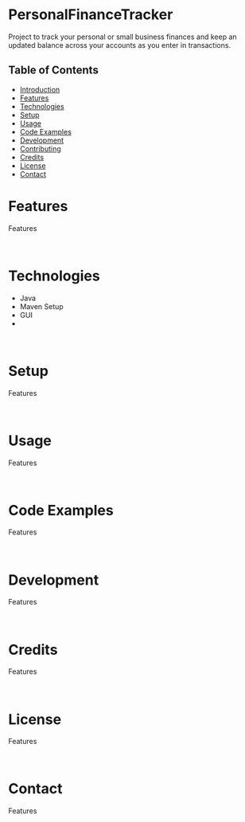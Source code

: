 <h1>PersonalFinanceTracker</h1>

<p>Project to track your personal or small business finances and keep an updated balance across your accounts as you enter in transactions.</p>

<h2>Table of Contents</h2>
  <ul>
    <li><a href="#introduction">Introduction</a></li>
    <li><a href="#features">Features</a></li>
    <li><a href="#technologies">Technologies</a></li>
    <li><a href="#setup">Setup</a></li>
    <li><a href="#usage">Usage</a></li>
    <li><a href="#codeExamples">Code Examples</a></li>
    <li><a href="#development">Development</a></li>
    <li><a href="#contributing">Contributing</a></li>
    <li><a href="#credits">Credits</a></li>
    <li><a href="#license">License</a></li>
    <li><a href="#contact">Contact</a></li>
  </ul>

<h1 href="#features">Features</h1>
<p>Features</p>
<br>
<h1>Technologies</h1>
<ul>
  <li>Java</li>
  <li>Maven Setup</li>
  <li>GUI</li>
  <li></li>
</ul>
<br>
<h1>Setup</h1>
<p>Features</p>
<br>
<h1>Usage</h1>
<p>Features</p>
<br>
<h1>Code Examples</h1>
<p>Features</p>
<br>
<h1>Development</h1>
<p>Features</p>
<br>
<h1>Credits</h1>
<p>Features</p>
<br>
<h1>License</h1>
<p>Features</p>
<br>
<h1>Contact</h1>
<p>Features</p>


